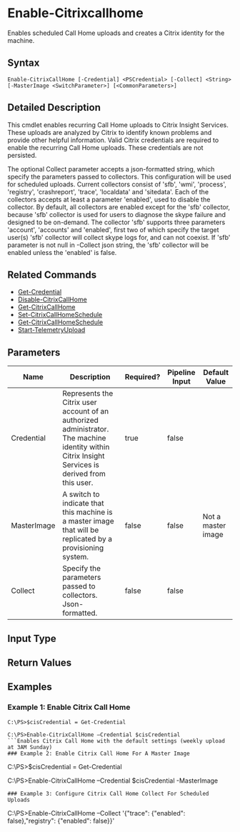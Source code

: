 ﻿
# Enable-Citrixcallhome
Enables scheduled Call Home uploads and creates a Citrix identity for the machine.
## Syntax
```
Enable-CitrixCallHome [-Credential] <PSCredential> [-Collect] <String> [-MasterImage <SwitchParameter>] [<CommonParameters>]
```
## Detailed Description
This cmdlet enables recurring Call Home uploads to Citrix Insight Services. These uploads are analyzed by Citrix to identify known problems and provide other helpful information. Valid Citrix credentials are required to enable the recurring Call Home uploads. These credentials are not persisted.

The optional Collect parameter accepts a json-formatted string, which specify the parameters passed to collectors. This configuration will be used for scheduled uploads. Current collectors consist of 'sfb', 'wmi', 'process', 'registry', 'crashreport', 'trace', 'localdata' and 'sitedata'. Each of the collectors accepts at least a parameter 'enabled', used to disable the collector. By default, all collectors are enabled except for the 'sfb' collector, because 'sfb' collector is used for users to diagnose the skype failure and designed to be on-demand. The collector 'sfb' supports three parameters 'account', 'accounts' and 'enabled', first two of which specify the target user(s) 'sfb' collector will collect skype logs for, and can not coexist. If 'sfb' parameter is not null in -Collect json string, the 'sfb' collector will be enabled unless the 'enabled' is false.


## Related Commands

* [Get-Credential](./Get-Credential/)
* [Disable-CitrixCallHome](./Disable-CitrixCallHome/)
* [Get-CitrixCallHome](./Get-CitrixCallHome/)
* [Set-CitrixCallHomeSchedule](./Set-CitrixCallHomeSchedule/)
* [Get-CitrixCallHomeSchedule](./Get-CitrixCallHomeSchedule/)
* [Start-TelemetryUpload](./Start-TelemetryUpload/)
## Parameters
| Name   | Description | Required? | Pipeline Input | Default Value |
| --- | --- | --- | --- | --- |
| Credential | Represents the Citrix user account of an authorized administrator.  The machine identity within Citrix Insight Services is derived from this user. | true | false |  |
| MasterImage | A switch to indicate that this machine is a master image that will be replicated by a provisioning system. | false | false | Not a master image |
| Collect | Specify the parameters passed to collectors. Json-formatted. | false | false |  |

## Input Type

### 

## Return Values

### 

## Examples

### Example 1: Enable Citrix Call Home
```
C:\PS>$cisCredential = Get-Credential

C:\PS>Enable-CitrixCallHome –Credential $cisCredential
```Enables Citrix Call Home with the default settings (weekly upload at 3AM Sunday)
### Example 2: Enable Citrix Call Home For A Master Image
```
C:\PS>$cisCredential = Get-Credential

C:\PS>Enable-CitrixCallHome –Credential $cisCredential -MasterImage
```Enable Citrix Call Home for a Master Image used in provisioning (weekly upload at 3AM Sunday)
### Example 3: Configure Citrix Call Home Collect For Scheduled Uploads
```
C:\PS>Enable-CitrixCallHome –Collect  '{"trace": {"enabled": false},"registry": {"enabled": false}}'
```Sets default collect configuration for scheduled call home uploads. If enabled is false, no data is collected for configured collector.
